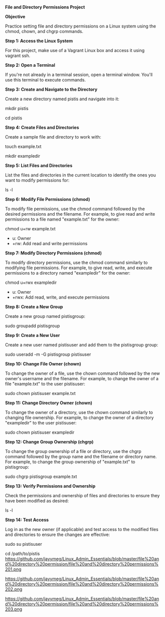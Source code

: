 **File and Directory Permissions Project**

**Objective**

Practice setting file and directory permissions on a Linux system using the chmod, chown, and chgrp commands.

**Step 1: Access the Linux System**

For this project, make use of a Vagrant Linux box and access it using vagrant ssh.

**Step 2: Open a Terminal**

If you're not already in a terminal session, open a terminal window. You'll use this terminal to execute commands.

**Step 3: Create and Navigate to the Directory**

Create a new directory named pistis and navigate into it:

mkdir pistis

cd pistis

**Step 4: Create Files and Directories**

Create a sample file and directory to work with:

touch example.txt

mkdir exampledir

**Step 5: List Files and Directories**

List the files and directories in the current location to identify the ones you want to modify permissions for:

ls -l

**Step 6: Modify File Permissions (chmod)**

To modify file permissions, use the chmod command followed by the desired permissions and the filename. For example, to give read and write permissions to a file named "example.txt" for the owner:

chmod u+rw example.txt

- u: Owner
- +rw: Add read and write permissions

**Step 7: Modify Directory Permissions (chmod)**

To modify directory permissions, use the chmod command similarly to modifying file permissions. For example, to give read, write, and execute permissions to a directory named "exampledir" for the owner:

chmod u+rwx exampledir

- u: Owner
- +rwx: Add read, write, and execute permissions

**Step 8: Create a New Group**

Create a new group named pistisgroup:

sudo groupadd pistisgroup

**Step 9: Create a New User**

Create a new user named pistisuser and add them to the pistisgroup group:

sudo useradd -m -G pistisgroup pistisuser

**Step 10: Change File Owner (chown)**

To change the owner of a file, use the chown command followed by the new owner's username and the filename. For example, to change the owner of a file "example.txt" to the user pistisuser:

sudo chown pistisuser example.txt

**Step 11: Change Directory Owner (chown)**

To change the owner of a directory, use the chown command similarly to changing file ownership. For example, to change the owner of a directory "exampledir" to the user pistisuser:

sudo chown pistisuser exampledir

**Step 12: Change Group Ownership (chgrp)**

To change the group ownership of a file or directory, use the chgrp command followed by the group name and the filename or directory name. For example, to change the group ownership of "example.txt" to pistisgroup:

sudo chgrp pistisgroup example.txt

**Step 13: Verify Permissions and Ownership**

Check the permissions and ownership of files and directories to ensure they have been modified as desired:

ls -l

**Step 14: Test Access**

Log in as the new owner (if applicable) and test access to the modified files and directories to ensure the changes are effective:

sudo su pistisuser

cd /path/to/pistis
https://github.com/jayymeg/Linux_Admin_Essentials/blob/master/file%20and%20directory%20permission/file%20and%20directory%20permissions%201.png


https://github.com/jayymeg/Linux_Admin_Essentials/blob/master/file%20and%20directory%20permission/file%20and%20directory%20permissions%202.png


https://github.com/jayymeg/Linux_Admin_Essentials/blob/master/file%20and%20directory%20permission/file%20and%20directory%20permissions%203.png
